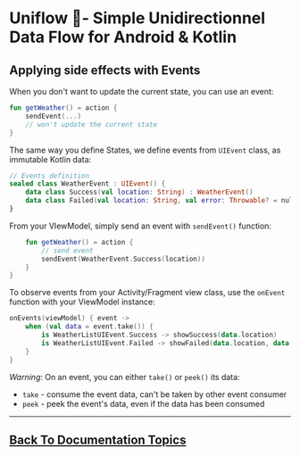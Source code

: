 
# Uniflow 🦄- Simple Unidirectionnel Data Flow for Android & Kotlin

## Applying side effects with Events

When you don't want to update the current state, you can use an event:

```kotlin
fun getWeather() = action {
    sendEvent(...)
    // won't update the current state
}
```

The same way you define States, we define events from `UIEvent` class, as immutable Kotlin data:

```kotlin
// Events definition
sealed class WeatherEvent : UIEvent() {
    data class Success(val location: String) : WeatherEvent()
    data class Failed(val location: String, val error: Throwable? = null) : WeatherEvent()
}
```

From your VIewModel, simply send an event with `sendEvent()` function:

```kotlin
	fun getWeather() = action {
	    // send event
	    sendEvent(WeatherEvent.Success(location))
	}
}

```


To observe events from your Activity/Fragment view class, use the  `onEvent` function with your ViewModel instance:

```kotlin
onEvents(viewModel) { event ->
    when (val data = event.take()) {
        is WeatherListUIEvent.Success -> showSuccess(data.location)
        is WeatherListUIEvent.Failed -> showFailed(data.location, data.error)
    }
}
```

_Warning_: On an event, you can either `take()` or `peek()` its data:

- `take` - consume the event data, can't be taken by other event consumer
- `peek` - peek the event's data, even if the data has been consumed

----

## [Back To Documentation Topics](../README.md#getting-started--documentation-)



